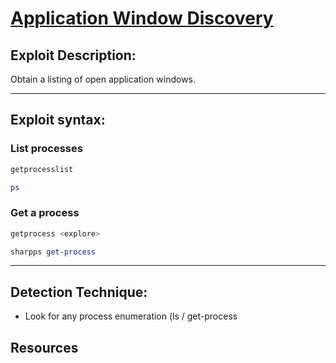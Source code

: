 # [Application Window Discovery]()

## Exploit Description: 
Obtain a listing of open application windows.

---
## Exploit syntax:

  
### List processes
```powershell
getprocesslist
```

```powershell 
ps 
```
### Get a process
```powershell 
getprocess <explore>
```

```powershell 
sharpps get-process 
```
---

## Detection Technique:
* Look for any process enumeration (ls / get-process

## Resources